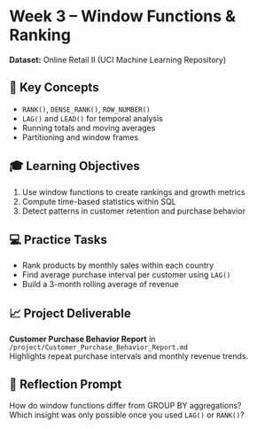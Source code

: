# Week 3 – Window Functions & Ranking

**Dataset:** Online Retail II (UCI Machine Learning Repository)

## 🔑 Key Concepts
- `RANK()`, `DENSE_RANK()`, `ROW_NUMBER()`  
- `LAG()` and `LEAD()` for temporal analysis  
- Running totals and moving averages  
- Partitioning and window frames

## 🎓 Learning Objectives
1. Use window functions to create rankings and growth metrics  
2. Compute time-based statistics within SQL  
3. Detect patterns in customer retention and purchase behavior

## 💻 Practice Tasks
- Rank products by monthly sales within each country  
- Find average purchase interval per customer using `LAG()`  
- Build a 3-month rolling average of revenue

## 📈 Project Deliverable
**Customer Purchase Behavior Report** in `/project/Customer_Purchase_Behavior_Report.md`  
Highlights repeat purchase intervals and monthly revenue trends.

## 🧠 Reflection Prompt
How do window functions differ from GROUP BY aggregations?  
Which insight was only possible once you used `LAG()` or `RANK()`?
